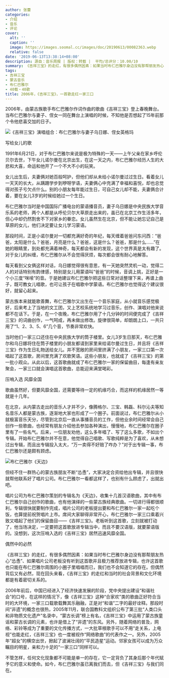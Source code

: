 ```yaml
---
author: 张蕾
categories:
- 介绍
- 音乐
- 评论
cover:
  alt: ''
  caption: ''
  image: https://images.soomal.cc/images/doc/20190613/00082363.webp
  relative: false
date: '2019-06-13T13:38:14+08:00'
description: 源自：音乐周报 | 版权：转载 |  平均/总评分：10.00/10
summary: 《吉祥三宝》的走红，有很多偶然因素：如果当时布仁巴雅尔身边没有那帮朋友热心“怂恿”、如果唱片公司老板没有听到这首歌并且极力推荐放进专辑，也许这首歌也只能在布仁巴雅尔周围的小圈子里唱唱而已，我们也不会知道它的存在……
tags:
- 吉祥三宝
- 蒙古音乐
- 布仁巴雅尔
- 40载・40歌
title: 2006年，《吉祥三宝》，一首歌走红一家三口
---
```


2006年，由蒙古族歌手布仁巴雅尔作词作曲的歌曲《吉祥三宝》登上春晚舞台。当布仁巴雅尔与妻子、侄女一同在舞台上演唱的时候，不知他是否想起了15年前那个令他悲喜交加的日子。

![《吉祥三宝》演唱组合：布仁巴雅尔与妻子乌日娜、侄女英格玛](https://images.soomal.cc/images/doc/20190613/00082362.webp)





写给女儿的歌

1991年6月21日，对于布仁巴雅尔来说是极为特殊的一天――上午父亲在家乡呼伦贝尔去世，下午女儿诺尔曼在北京出生，在这一天之内，布仁巴雅尔经历人生的大悲和大喜，命运和他开了一个不大不小的玩笑。

女儿出生后，夫妻俩对她百般呵护，但他们却从未给小诺尔曼过过生日。看着女儿一天天的长大，从蹒跚学步到咿呀学语，夫妻俩心中充满了幸福和喜悦，却也总觉得对孩子亏欠点什么。别的小朋友每年能过生日，可自己女儿却不能，夫妻俩合计着，要在女儿3岁的时候给她过一个生日。

布仁巴雅尔当时是中国国际广播电台的蒙语播音员，妻子乌日娜是中央民族大学音乐系的老师，两个人都是从呼伦贝尔大草原走出来的，虽已在北京工作生活多年，但心中却仍然割舍不下对家乡的眷恋。女儿虽然生在北京，但不能让她忘记自己是草原的女儿，他们决定要让女儿学习蒙语。

那段时间，正是小诺尔曼对一切都充满好奇的年纪，每天缠着爸爸问东问西：“爸爸，太阳是什么？爸爸，月亮是什么？爸爸，这是什么？爸爸，那是什么……”在她的眼睛里，到处都充满着神奇，每天都会有新的发现，这个世界真是太有趣了。对于女儿的纠缠，布仁巴雅尔从不会觉得厌烦，每次都会很有耐心地解答。

每天看到父女俩这样对话，乌日娜觉得很有意思，有一天她突然灵机一动，觉得二人的对话特别有韵律感，特别是女儿用蒙语叫“爸爸”的时候，音调上挑，正好是一个小三度“咪嗦”的音。于是她建议布仁巴雅尔把这些日常对话整理下来，再谱上曲子，既可教女儿唱歌，也可让孩子在唱歌中学蒙语。布仁巴雅尔也觉得这个建议很好，就留心起来。

蒙古族本来就能歌善舞，布仁巴雅尔又出生在一个音乐家庭，从小就音乐感觉极好，后来考上了当地的文工团，又上艺校系统地学习过音乐，创作、演唱对他来说都不在话下。于是，在一个夜晚，布仁巴雅尔用了十几分钟的时间便完成了《吉祥三宝》的词曲创作，一气呵成，再未做出修改。旋律很简单，却朗朗上口，一共只用了“1、2、3、5、6”几个音，节奏非常欢快。

当时他们一家三口还住在中央民族大学的筒子楼里。女儿3岁生日那天，布仁巴雅尔和乌日娜将住在筒子楼里的小朋友都请到家里来给诺尔曼过生日，并且将《吉祥三宝》作为生日礼物送给女儿。并不宽敞的房间里挤满了小朋友，一家三口第一次唱起了这首歌，房间里充满了欢歌笑语。这些小朋友，也就成了《吉祥三宝》的第一批小观众。从此以后，这首歌曲就成了布仁巴雅尔一家的保留曲目，每逢有亲友聚会，一家三口就会演唱这首歌曲，总能迎来满堂喝彩。

压哨入选 风靡全国

歌曲虽然好，但要风靡全国，还需要等待一定的机缘巧合，而这样的机缘居然一等就是十几年。

在北京，从内蒙古走出的音乐人才并不少，像腾格尔、三宝、韩磊、科尔沁夫等知名音乐人都是蒙古族，逐渐地大家也形成了一个圈子。前面说过，布仁巴雅尔从小就极富音乐天分，尽管到北京后一直从事播音员的工作，但他业余时间经常会自己创作一些歌曲，也经常有朋友介绍他去参加各种演出，慢慢地，布仁巴雅尔在圈子里有了一些名气。后来，一位朋友劝他，这么多年唱了、写了这么多歌，不如出个专辑。开始布仁巴雅尔并不在意，他觉得自己唱歌、写歌纯粹是为了喜欢，从未想过出专辑，而且出专辑投入太大，“万一卖得不好赔了咋办？”对于出专辑一事，布仁巴雅尔还是颇有顾虑。

![布仁巴雅尔《天边》](https://images.soomal.cc/images/doc/20090414/00000073_01.webp)





但经不住一群热心的蒙古族朋友不断“怂恿”，大家决定合资给他出专辑，并且很快就帮他联系好了唱片公司。布仁巴雅尔一看都这样了，也别有什么顾虑了，出就出吧。

唱片公司为布仁巴雅尔策划的专辑名为《天边》，收集十几首汉语歌曲，其中有布仁巴雅尔自己创作的歌曲，也有他演绎的一些蒙古族经典歌曲。一切进行得都很顺利，专辑很快就要制作完成，唱片公司的老板提出要和布仁巴雅尔一家一起吃个饭，也算提前祝贺唱片上市。席间大家聊得非常开心，布仁巴雅尔一家三口乘着兴致又唱起了他们的保留曲目――《吉祥三宝》。老板听到这首歌，立刻就被打动了，他当场决定，一定要把这首歌放进专辑当中，而且不要汉语版，就要蒙语版的。没想到，这次压哨入选的《吉祥三宝》居然迅速风靡全国。

偶然中的必然

《吉祥三宝》的走红，有很多偶然因素：如果当时布仁巴雅尔身边没有那帮朋友热心“怂恿”、如果唱片公司老板没有听到这首歌并且极力推荐放进专辑，也许这首歌也只能在布仁巴雅尔周围的小圈子里唱唱而已，我们也不会知道它的存在。但偶然背后又有必然，现在回头来看，《吉祥三宝》的走红和当时的社会背景和文化环境都是有着密切关系的。

2006年前后，中国已经进入了经济快速发展的阶段，党中央提出建设“和谐社会”的口号，在这样的情况下，像《吉祥三宝》这种“合家欢”类的歌曲正好符合当时的大环境，一家三口载歌载舞其乐融融，正是对“和谐”二字的最好诠释。那段时间“非遗”的概念也很热，2005年11月，联合国教科文组织公布了第三批“人类口头和非物质文化遗产”名录中，“蒙古长调”榜上有名，《吉祥三宝》中运用了蒙古族童谣和蒙古长调的元素，也许是借上了“非遗”的东风。另外，随着网络的普及，网络、彩铃等成为了重要的文化传播方式，一大批草根歌手可以不用“走关系，上电视”也能走红，《吉祥三宝》也一度被视作“网络歌曲”的代表作之一。另外，2005年“超女”的横空出世，掀起了波澜壮阔的“平民造星”运动。邻家女孩可以成为万众瞩目的明星，亲和力十足的“一家三口”同样可以。

不管怎样，任何文化现象都不可能是单一的存在，它一定背负了其身后那个年代赋予它的意义和使命。如今，布仁巴雅尔虽已离我们而去，但《吉祥三宝》与我们同在。